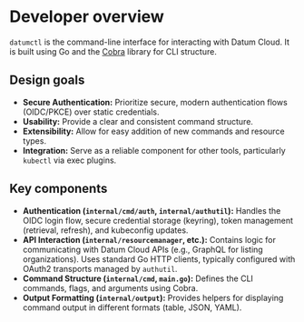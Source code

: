 # Developer overview

`datumctl` is the command-line interface for interacting with Datum Cloud. It is
built using Go and the [Cobra](https://cobra.dev/) library for CLI structure.

## Design goals

*   **Secure Authentication:** Prioritize secure, modern authentication flows
    (OIDC/PKCE) over static credentials.
*   **Usability:** Provide a clear and consistent command structure.
*   **Extensibility:** Allow for easy addition of new commands and resource
    types.
*   **Integration:** Serve as a reliable component for other tools,
    particularly `kubectl` via exec plugins.

## Key components

*   **Authentication (`internal/cmd/auth`, `internal/authutil`):** Handles the
    OIDC login flow, secure credential storage (keyring), token management
    (retrieval, refresh), and kubeconfig updates.
*   **API Interaction (`internal/resourcemanager`, etc.):** Contains logic for
    communicating with Datum Cloud APIs (e.g., GraphQL for listing
    organizations). Uses standard Go HTTP clients, typically configured with
    OAuth2 transports managed by `authutil`.
*   **Command Structure (`internal/cmd`, `main.go`):** Defines the CLI commands,
    flags, and arguments using Cobra.
*   **Output Formatting (`internal/output`):** Provides helpers for displaying
    command output in different formats (table, JSON, YAML).

